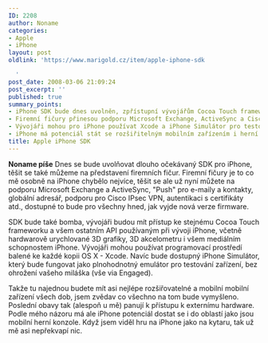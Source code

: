 ```yaml
---
ID: 2208
author: Noname
categories:
- Apple
- iPhone
layout: post
oldlink: 'https://www.marigold.cz/item/apple-iphone-sdk

  '
post_date: 2008-03-06 21:09:24
post_excerpt: ''
published: true
summary_points:
- iPhone SDK bude dnes uvolněn, zpřístupní vývojářům Cocoa Touch framework.
- Firemní fičury přinesou podporu Microsoft Exchange, ActiveSync a Cisco IPsec VPN.
- Vývojáři mohou pro iPhone používat Xcode a iPhone Simulátor pro testování.
- iPhone má potenciál stát se rozšiřitelným mobilním zařízením i herní konzolí.
title: Apple iPhone SDK
---
```


<strong>Noname píše</strong> Dnes se bude uvolňovat dlouho očekávaný SDK pro iPhone, těšit se také můžeme na představení firemních fičur. Firemní fičury je to co mě osobně na iPhone chybělo nejvíce, těšit se ale už nyní můžete na podporu Microsoft Exchange a ActiveSync, "Push" pro e-maily a kontakty, globální adresář, podporu pro Cisco IPsec VPN, autentikaci s certifikáty atd., dostupné to bude pro všechny hned, jak vyjde nová verze firmware.

SDK bude také bomba, vývojáři budou mít přístup ke stejnému Cocoa Touch frameworku a všem ostatním API používaným při vývoji iPhone, včetně hardwarově urychlované 3D grafiky, 3D akcelometru i všem mediálním schopnostem iPhone. Vývojáři mohou používat programovací prostředí balené ke každé kopii OS X - Xcode. Navíc bude dostupný iPhone Simulátor, který bude fungovat jako plnohodnotný emulátor pro testování zařízení, bez ohrožení vašeho miláška (vše via Engaged).

Takže tu najednou budete mít asi nejlépe rozšiřovatelné a mobilní mobilní zařízení všech dob, jsem zvědav co všechno na tom bude vymyšleno. Poslední obavy tak (alespoň u mě) panují k přístupu k externímu hardware. Podle mého názoru má ale iPhone potenciál dostat se i do oblastí jako jsou mobilní herní konzole. Když jsem viděl hru na iPhone jako na kytaru, tak už mě asi nepřekvapí nic.